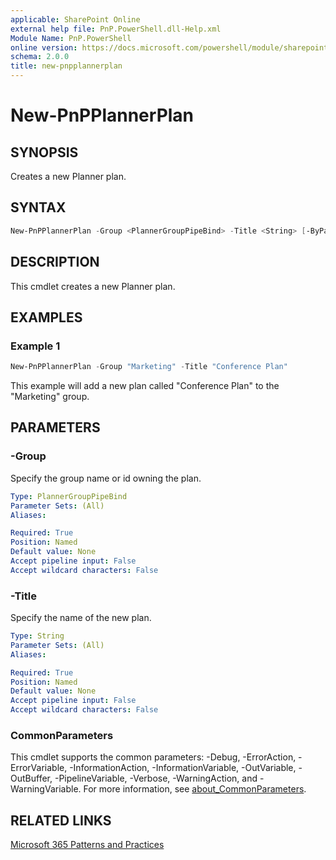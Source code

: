 ```yaml
---
applicable: SharePoint Online
external help file: PnP.PowerShell.dll-Help.xml
Module Name: PnP.PowerShell
online version: https://docs.microsoft.com/powershell/module/sharepoint-pnp/new-pnpplannerplan
schema: 2.0.0
title: new-pnpplannerplan
---
```


# New-PnPPlannerPlan

## SYNOPSIS
Creates a new Planner plan.

## SYNTAX

```powershell
New-PnPPlannerPlan -Group <PlannerGroupPipeBind> -Title <String> [-ByPassPermissionCheck] [<CommonParameters>]
```

## DESCRIPTION
This cmdlet creates a new Planner plan.

## EXAMPLES

### Example 1
```powershell
New-PnPPlannerPlan -Group "Marketing" -Title "Conference Plan"
```

This example will add a new plan called "Conference Plan" to the "Marketing" group.

## PARAMETERS


### -Group
Specify the group name or id owning the plan.

```yaml
Type: PlannerGroupPipeBind
Parameter Sets: (All)
Aliases:

Required: True
Position: Named
Default value: None
Accept pipeline input: False
Accept wildcard characters: False
```

### -Title
Specify the name of the new plan.

```yaml
Type: String
Parameter Sets: (All)
Aliases:

Required: True
Position: Named
Default value: None
Accept pipeline input: False
Accept wildcard characters: False
```

### CommonParameters
This cmdlet supports the common parameters: -Debug, -ErrorAction, -ErrorVariable, -InformationAction, -InformationVariable, -OutVariable, -OutBuffer, -PipelineVariable, -Verbose, -WarningAction, and -WarningVariable. For more information, see [about_CommonParameters](http://go.microsoft.com/fwlink/?LinkID=113216).

## RELATED LINKS

[Microsoft 365 Patterns and Practices](https://aka.ms/m365pnp)
